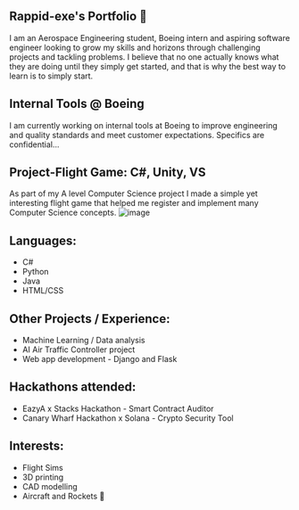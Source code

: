## Rappid-exe's Portfolio  👋

 
I am an Aerospace Engineering student, Boeing intern and aspiring software engineer looking to grow my skills and horizons through challenging projects and tackling problems. 
I believe that no one actually knows what they are doing until they simply get started, and that is why the best way to learn is to simply start.

## Internal Tools @ Boeing
I am currently working on internal tools at Boeing to improve engineering and quality standards and meet customer expectations. Specifics are confidential...






## Project-Flight Game: C#, Unity, VS 
As part of my A level Computer Science project I made a simple yet interesting flight game that helped me register and implement many Computer Science concepts.
![image](https://github.com/Rappid-exe/Rappid-exe/assets/77837076/81c74e78-5bb9-4539-9b7c-a5bca3299916)

## Languages:
- C#
- Python
- Java
- HTML/CSS

## Other Projects / Experience:
- Machine Learning / Data analysis
- AI Air Traffic Controller project
- Web app development - Django and Flask

## Hackathons attended:
- EazyA x Stacks Hackathon - Smart Contract Auditor 
- Canary Wharf Hackathon x Solana - Crypto Security Tool 


## Interests:
- Flight Sims
- 3D printing
- CAD modelling
- Aircraft and Rockets 🚀


<!--
**Rappid-exe/Rappid-exe** is a ✨ _special_ ✨ repository because its `README.md` (this file) appears on your GitHub profile.

Here are some ideas to get you started:

- 🔭 I’m currently working on ...
- 🌱 I’m currently learning ...
- 👯 I’m looking to collaborate on ...
- 🤔 I’m looking for help with ...
- 💬 Ask me about ...
- 📫 How to reach me: ...
- 😄 Pronouns: ...
- ⚡ Fun fact: ...
-->
